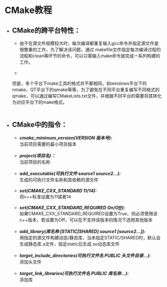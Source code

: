 # CMake教程

* ## CMake的跨平台特性：
    * 由于在源文件规模较大时，每次编译都重复输入gcc命令并指定源文件是很繁重的工作，为了解决该问题，通过 makefile文件指定每次编译过程的流程和clean等环节的命令，可以只需输入make命令就完成一系列构建的工作。  
      <br/>
    * 
  但是，多个平台下make工具的格式并不都相同，如windows平台下的nmake、QT平台下的qmake等等，为了避免在不同平台重复编写不同格式的qmake，可以通过编写CMakeLists.txt文件，并根据不同平台的需要将其转化为对应平台下的make格式。  
  <br/>

* ## CMake中的指令：
    * ***cmake_minimum_version(VERSION 版本号):***<br/>当前项目需要的最小项目版本  
      <br/>
    * ***project(项目名)：***<br/>当前项目的名称  
      <br/>
    * ***add_executable(可执行文件 source1 source2...):***<br/>生成的可执行文件名称和其依赖的源文件  
      <br/>
    * ***set(CMAKE_CXX_STANDARD 11/14):***<br/>将c++标准设置为11或者14  
      <br/>
    * ***set(CMAKE_CXX_STANDARD_REQUIRED On/Off):***<br/>
      如果CMAKE_CXX_STANDARD_REQUIRED设置为True，则必须使用该c++版本，若设置为Off，可以在不支持该版本的情况下选用其他版本  
      <br/>
    * ***add_library(库名称 [STATIC|SHARED] source1 [source2...]):***<br/>
      用指定的源文件构建动态/静态库，当未指定STATIC/SHARED时，默认会生成静态库.a文件，指定static后生成.so动态库文件  
      <br/>
    * ***target_include_directories(可执行文件名 PUBLIC 头文件目录...):***<br/>添加头文件  
      <br/>
    * ***target_link_libraries(可执行文件名 PUBLIC 库名称...):***<br/>添加库
  